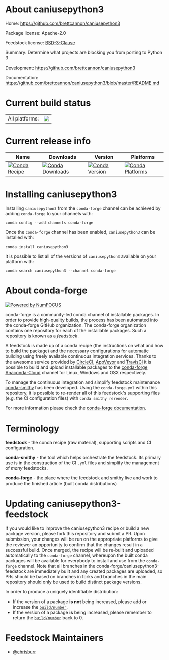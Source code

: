 About caniusepython3
====================

Home: https://github.com/brettcannon/caniusepython3

Package license: Apache-2.0

Feedstock license: [BSD-3-Clause](https://github.com/conda-forge/caniusepython3-feedstock/blob/master/LICENSE.txt)

Summary: Determine what projects are blocking you from porting to Python 3

Development: https://github.com/brettcannon/caniusepython3

Documentation: https://github.com/brettcannon/caniusepython3/blob/master/README.md

Current build status
====================


<table><tr><td>All platforms:</td>
    <td>
      <a href="https://dev.azure.com/conda-forge/feedstock-builds/_build/latest?definitionId=6633&branchName=master">
        <img src="https://dev.azure.com/conda-forge/feedstock-builds/_apis/build/status/caniusepython3-feedstock?branchName=master">
      </a>
    </td>
  </tr>
</table>

Current release info
====================

| Name | Downloads | Version | Platforms |
| --- | --- | --- | --- |
| [![Conda Recipe](https://img.shields.io/badge/recipe-caniusepython3-green.svg)](https://anaconda.org/conda-forge/caniusepython3) | [![Conda Downloads](https://img.shields.io/conda/dn/conda-forge/caniusepython3.svg)](https://anaconda.org/conda-forge/caniusepython3) | [![Conda Version](https://img.shields.io/conda/vn/conda-forge/caniusepython3.svg)](https://anaconda.org/conda-forge/caniusepython3) | [![Conda Platforms](https://img.shields.io/conda/pn/conda-forge/caniusepython3.svg)](https://anaconda.org/conda-forge/caniusepython3) |

Installing caniusepython3
=========================

Installing `caniusepython3` from the `conda-forge` channel can be achieved by adding `conda-forge` to your channels with:

```
conda config --add channels conda-forge
```

Once the `conda-forge` channel has been enabled, `caniusepython3` can be installed with:

```
conda install caniusepython3
```

It is possible to list all of the versions of `caniusepython3` available on your platform with:

```
conda search caniusepython3 --channel conda-forge
```


About conda-forge
=================

[![Powered by NumFOCUS](https://img.shields.io/badge/powered%20by-NumFOCUS-orange.svg?style=flat&colorA=E1523D&colorB=007D8A)](http://numfocus.org)

conda-forge is a community-led conda channel of installable packages.
In order to provide high-quality builds, the process has been automated into the
conda-forge GitHub organization. The conda-forge organization contains one repository
for each of the installable packages. Such a repository is known as a *feedstock*.

A feedstock is made up of a conda recipe (the instructions on what and how to build
the package) and the necessary configurations for automatic building using freely
available continuous integration services. Thanks to the awesome service provided by
[CircleCI](https://circleci.com/), [AppVeyor](https://www.appveyor.com/)
and [TravisCI](https://travis-ci.com/) it is possible to build and upload installable
packages to the [conda-forge](https://anaconda.org/conda-forge)
[Anaconda-Cloud](https://anaconda.org/) channel for Linux, Windows and OSX respectively.

To manage the continuous integration and simplify feedstock maintenance
[conda-smithy](https://github.com/conda-forge/conda-smithy) has been developed.
Using the ``conda-forge.yml`` within this repository, it is possible to re-render all of
this feedstock's supporting files (e.g. the CI configuration files) with ``conda smithy rerender``.

For more information please check the [conda-forge documentation](https://conda-forge.org/docs/).

Terminology
===========

**feedstock** - the conda recipe (raw material), supporting scripts and CI configuration.

**conda-smithy** - the tool which helps orchestrate the feedstock.
                   Its primary use is in the construction of the CI ``.yml`` files
                   and simplify the management of *many* feedstocks.

**conda-forge** - the place where the feedstock and smithy live and work to
                  produce the finished article (built conda distributions)


Updating caniusepython3-feedstock
=================================

If you would like to improve the caniusepython3 recipe or build a new
package version, please fork this repository and submit a PR. Upon submission,
your changes will be run on the appropriate platforms to give the reviewer an
opportunity to confirm that the changes result in a successful build. Once
merged, the recipe will be re-built and uploaded automatically to the
`conda-forge` channel, whereupon the built conda packages will be available for
everybody to install and use from the `conda-forge` channel.
Note that all branches in the conda-forge/caniusepython3-feedstock are
immediately built and any created packages are uploaded, so PRs should be based
on branches in forks and branches in the main repository should only be used to
build distinct package versions.

In order to produce a uniquely identifiable distribution:
 * If the version of a package **is not** being increased, please add or increase
   the [``build/number``](https://conda.io/docs/user-guide/tasks/build-packages/define-metadata.html#build-number-and-string).
 * If the version of a package **is** being increased, please remember to return
   the [``build/number``](https://conda.io/docs/user-guide/tasks/build-packages/define-metadata.html#build-number-and-string)
   back to 0.

Feedstock Maintainers
=====================

* [@chrisburr](https://github.com/chrisburr/)

